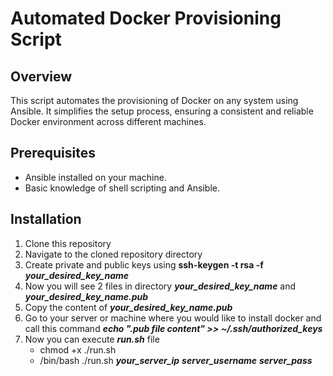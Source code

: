 # Automated Docker Provisioning Script

## Overview
This script automates the provisioning of Docker on any system using Ansible. It simplifies the setup process, ensuring a consistent and reliable Docker environment across different machines.

## Prerequisites
- Ansible installed on your machine.
- Basic knowledge of shell scripting and Ansible.

## Installation
1. Clone this repository
2. Navigate to the cloned repository directory
3. Create private and public keys using **ssh-keygen -t rsa -f** ***your_desired_key_name***
4. Now you will see 2 files in directory ***your_desired_key_name*** and ***your_desired_key_name.pub***
5. Copy the content of ***your_desired_key_name.pub***
6. Go to your server or machine where you would like to install docker and call this command ***echo ".pub file content" >> ~/.ssh/authorized_keys***
7. Now you can execute ***run.sh*** file
   - chmod +x ./run.sh
   - /bin/bash ./run.sh ***your_server_ip*** ***server_username*** ***server_pass***
